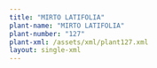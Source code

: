 ```yaml
---
title: "MIRTO LATIFOLIA"
plant-name: "MIRTO LATIFOLIA"
plant-number: "127"
plant-xml: /assets/xml/plant127.xml
layout: single-xml
---
```

